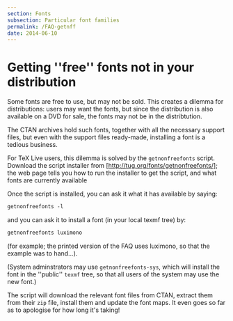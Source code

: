 ```yaml
---
section: Fonts
subsection: Particular font families
permalink: /FAQ-getnff
date: 2014-06-10
---
```


# Getting ''free'' fonts not in your distribution

Some fonts are free to use, but may not be sold.  This creates a
dilemma for distributions: users may want the fonts, but since the
distribution is also available on a DVD for sale, the fonts may
not be in the distribtution.

The CTAN archives hold such fonts, together with all the
necessary support files, but even with the support files ready-made,
installing a font is a tedious business.

For TeX&nbsp;Live users, this dilemma is solved by the
`getnonfreefonts` script.  Download the script installer from
[http://tug.org/fonts/getnonfreefonts/]; the web page tells you
how to run the installer to get the script, and what fonts are
currently available

Once the script is installed, you can ask it what it has available by
saying:
```latex
getnonfreefonts -l
```
and you can ask it to install a font (in your local texmf tree) by:
```latex
getnonfreefonts luximono
```
(for example; the printed version of the FAQ uses luximono, so
that the example was to hand&hellip;).

(System adminstrators may use `getnonfreefonts-sys`, which
will install the font in the ''public'' `texmf` tree, so that all
users of the system may use the new font.)

The script will download the relevant font files from CTAN,
extract them from their `zip` file, install them and update
the font maps.  It even goes so far as to apologise for how long it's
taking!

